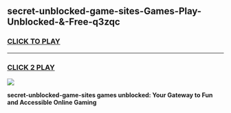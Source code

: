 
## secret-unblocked-game-sites-Games-Play-Unblocked-&-Free-q3zqc
<h3>
<a href="https://premium76.site?title=secret-unblocked-game-sites&ref=24A">CLICK TO PLAY</a></h3>
<hr>

<h3>
<a href="https://premium76.site?title=secret-unblocked-game-sites&ref=24A">CLICK 2 PLAY</a>
  
</h3>

<a href="https://premium76.site?title=secret-unblocked-game-sites&ref=24A"><img src="https://clearcache.store/games.png"></a>


**secret-unblocked-game-sites games unblocked: Your Gateway to Fun and Accessible Online Gaming**
